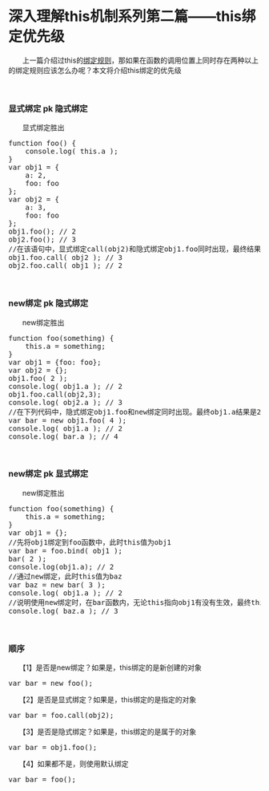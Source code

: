 # 深入理解this机制系列第二篇——this绑定优先级

　　上一篇介绍过this的[绑定规则](http://www.cnblogs.com/xiaohuochai/p/5735901.html)，那如果在函数的调用位置上同时存在两种以上的绑定规则应该怎么办呢？本文将介绍this绑定的优先级

&nbsp;

### 显式绑定 pk 隐式绑定

　　显式绑定胜出

<div class="cnblogs_code">
<pre>function foo() {
    console.log( this.a );
}
var obj1 = {
    a: 2,
    foo: foo
};
var obj2 = {
    a: 3,
    foo: foo
};
obj1.foo(); // 2
obj2.foo(); // 3
//在该语句中，显式绑定call(obj2)和隐式绑定obj1.foo同时出现，最终结果为3，说明被绑定到了obj2中
obj1.foo.call( obj2 ); // 3
obj2.foo.call( obj1 ); // 2</pre>
</div>

&nbsp;

### new绑定 pk 隐式绑定

　　new绑定胜出

<div class="cnblogs_code">
<pre>function foo(something) {
    this.a = something;
}
var obj1 = {foo: foo};
var obj2 = {};
obj1.foo( 2 );
console.log( obj1.a ); // 2
obj1.foo.call(obj2,3);
console.log( obj2.a ); // 3
//在下列代码中，隐式绑定obj1.foo和new绑定同时出现。最终obj1.a结果是2，而bar.a结果是4，说明this被绑定在bar上
var bar = new obj1.foo( 4 );
console.log( obj1.a ); // 2
console.log( bar.a ); // 4</pre>
</div>

&nbsp;

### new绑定 pk 显式绑定

　　new绑定胜出

<div class="cnblogs_code">
<pre>function foo(something) {
    this.a = something;
}
var obj1 = {};
//先将obj1绑定到foo函数中，此时this值为obj1
var bar = foo.bind( obj1 );
bar( 2 );
console.log(obj1.a); // 2
//通过new绑定，此时this值为baz
var baz = new bar( 3 );
console.log( obj1.a ); // 2
//说明使用new绑定时，在bar函数内，无论this指向obj1有没有生效，最终this都指向新创建的对象baz
console.log( baz.a ); // 3</pre>
</div>

&nbsp;

### 顺序

　　【1】是否是new绑定？如果是，this绑定的是新创建的对象

<div class="cnblogs_code">
<pre>var bar = new foo();</pre>
</div>

　　【2】是否是显式绑定？如果是，this绑定的是指定的对象

<div class="cnblogs_code">
<pre>var bar = foo.call(obj2);</pre>
</div>

　　【3】是否是隐式绑定？如果是，this绑定的是属于的对象

<div class="cnblogs_code">
<pre>var bar = obj1.foo(); </pre>
</div>

　　【4】如果都不是，则使用默认绑定

<div class="cnblogs_code">
<pre>var bar = foo();</pre>
</div>

